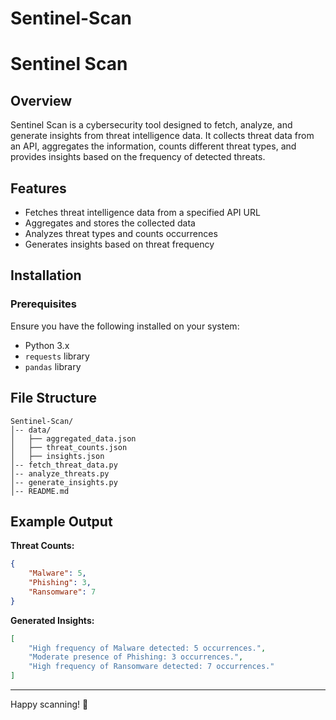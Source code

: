 # Sentinel-Scan
# Sentinel Scan

## Overview
Sentinel Scan is a cybersecurity tool designed to fetch, analyze, and generate insights from threat intelligence data. It collects threat data from an API, aggregates the information, counts different threat types, and provides insights based on the frequency of detected threats.

## Features
- Fetches threat intelligence data from a specified API URL
- Aggregates and stores the collected data
- Analyzes threat types and counts occurrences
- Generates insights based on threat frequency

## Installation
### Prerequisites
Ensure you have the following installed on your system:
- Python 3.x
- `requests` library
- `pandas` library


## File Structure
```
Sentinel-Scan/
│-- data/
│   ├── aggregated_data.json
│   ├── threat_counts.json
│   ├── insights.json
│-- fetch_threat_data.py
│-- analyze_threats.py
│-- generate_insights.py
│-- README.md
```

## Example Output
**Threat Counts:**
```json
{
    "Malware": 5,
    "Phishing": 3,
    "Ransomware": 7
}
```

**Generated Insights:**
```json
[
    "High frequency of Malware detected: 5 occurrences.",
    "Moderate presence of Phishing: 3 occurrences.",
    "High frequency of Ransomware detected: 7 occurrences."
]
```



---
Happy scanning! 🚀

